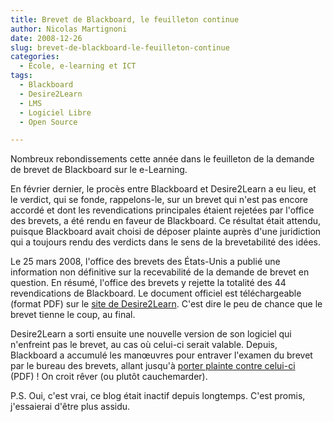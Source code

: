```yaml
---
title: Brevet de Blackboard, le feuilleton continue
author: Nicolas Martignoni
date: 2008-12-26
slug: brevet-de-blackboard-le-feuilleton-continue
categories:
  - École, e-learning et ICT
tags:
  - Blackboard
  - Desire2Learn
  - LMS
  - Logiciel Libre
  - Open Source

---
```

Nombreux rebondissements cette année dans le feuilleton de la demande de brevet de Blackboard sur le e-Learning.

En février dernier, le procès entre Blackboard et Desire2Learn a eu lieu, et le verdict, qui se fonde, rappelons-le, sur un brevet qui n'est pas encore accordé et dont les revendications principales étaient rejetées par l'office des brevets, a été rendu en faveur de Blackboard. Ce résultat était attendu, puisque Blackboard avait choisi de déposer plainte auprès d'une juridiction qui a toujours rendu des verdicts dans le sens de la brevetabilité des idées.

Le 25 mars 2008, l'office des brevets des États-Unis a publié une information non définitive sur la recevabilité de la demande de brevet en question. En résumé, l'office des brevets y rejette la totalité des 44 revendications de Blackboard. Le document officiel est téléchargeable (format PDF) sur le [site de Desire2Learn][1]. C'est dire le peu de chance que le brevet tienne le coup, au final.

Desire2Learn a sorti ensuite une nouvelle version de son logiciel qui n'enfreint pas le brevet, au cas où celui-ci serait valable. Depuis, Blackboard a accumulé les manœuvres pour entraver l'examen du brevet par le bureau des brevets, allant jusqu'à [porter plainte contre celui-ci][2] (PDF) ! On croit rêver (ou plutôt cauchemarder).

P.S. Oui, c'est vrai, ce blog était inactif depuis longtemps. C'est promis, j'essaierai d'être plus assidu.

 [1]: http://www.desire2learn.com/patent/USPTO%20Non-Final%20Action.pdf
 [2]: http://www.desire2learn.com/patent/Bb_v_PTO/Blackboard%20v.%20PTO.pdf

<!--more-->
